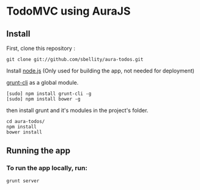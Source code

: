 # TodoMVC using AuraJS

## Install

First, clone this repository :

    git clone git://github.com/sbellity/aura-todos.git

Install [node.js](http://nodejs.org) (Only used for building the app, not needed for deployment)

[grunt-cli](https://github.com/gruntjs/grunt-cli) as a global module.

    [sudo] npm install grunt-cli -g
    [sudo] npm install bower -g

then install grunt and it's modules in the project's folder.

    cd aura-todos/
    npm install
    bower install

## Running the app

### To run the app locally, run:

    grunt server


